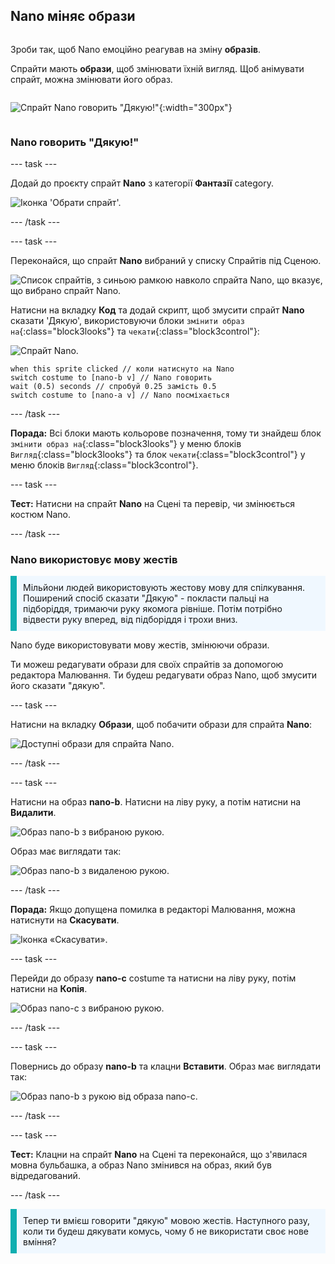 ## Nano міняє образи

<div style="display: flex; flex-wrap: wrap">
<div style="flex-basis: 200px; flex-grow: 1; margin-right: 15px;">

Зроби так, щоб Nano емоційно реагував на зміну **образів**.

Спрайти мають **образи**, щоб змінювати їхній вигляд. Щоб анімувати спрайт, можна змінювати його образ.

</div>
<div>

![Спрайт Nano говорить "Дякую!"](images/nano-step-2.png){:width="300px"}

</div>
</div>

### Nano говорить "Дякую!"

--- task ---

Додай до проєкту спрайт **Nano** з категорії **Фантазії** category.

![Іконка 'Обрати спрайт'.](images/choose-sprite-menu.png)

--- /task ---

--- task ---

Переконайся, що спрайт **Nano** вибраний у списку Спрайтів під Сценою.

![Список спрайтів, з синьою рамкою навколо спрайта Nano, що вказує, що вибрано спрайт Nano.](images/nano-selected.png)


Натисни на вкладку **Код** та додай скрипт, щоб змусити спрайт **Nano** сказати 'Дякую', використовуючи блоки `змінити образ на`{:class="block3looks"} та `чекати`{:class="block3control"}:

![Спрайт Nano.](images/nano-sprite.png)

```blocks3
when this sprite clicked // коли натиснуто на Nano
switch costume to [nano-b v] // Nano говорить
wait (0.5) seconds // спробуй 0.25 замість 0.5
switch costume to [nano-a v] // Nano посміхається
```
--- /task ---

**Порада:** Всі блоки мають кольорове позначення, тому ти знайдеш блок `змінити образ на`{:class="block3looks"} у меню блоків `Вигляд`{:class="block3looks"} та блок `чекати`{:class="block3control"} у меню блоків `Вигляд`{:class="block3control"}.

--- task ---

**Тест:** Натисни на спрайт **Nano** на Сцені та перевір, чи змінюється костюм Nano.

--- /task ---

### Nano використовує мову жестів

<p style="border-left: solid; border-width:10px; border-color: #0faeb0; background-color: aliceblue; padding: 10px;">Мільйони людей використовують жестову мову для спілкування. Поширений спосіб сказати "Дякую" - покласти пальці на підборіддя, тримаючи руку якомога рівніше. Потім потрібно відвести руку вперед, від підборіддя і трохи вниз. 
</p>

<!--- Add a video of someone signing --->

Nano буде використовувати мову жестів, змінюючи образи.

Ти можеш редагувати образи для своїх спрайтів за допомогою редактора Малювання. Ти будеш редагувати образ Nano, щоб змусити його сказати "дякую".

--- task ---

Натисни на вкладку **Образи**, щоб побачити образи для спрайта **Nano**:

![Доступні образи для спрайта Nano.](images/nano-costumes.png)

--- /task ---

--- task ---

Натисни на образ **nano-b**. Натисни на ліву руку, а потім натисни на **Видалити**.

![Образ nano-b з вибраною рукою.](images/nano-arm-selected.png)

Образ має виглядати так:

![Образ nano-b з видаленою рукою.](images/nano-arm-deleted.png)

--- /task ---

**Порада:** Якщо допущена помилка в редакторі Малювання, можна натиснути на **Скасувати**.

![Іконка «Скасувати».](images/nano-undo.png)

--- task ---

Перейди до образу **nano-c** costume та натисни на ліву руку, потім натисни на **Копія**.

![Образ nano-c з вибраною рукою.](images/nano-c-arm-selected.png)

--- /task ---

--- task ---

Повернись до образу **nano-b** та клацни **Вставити**. Образ має виглядати так:

![Образ nano-b з рукою від образа nano-c.](images/nano-b-new-arm.png)

--- /task ---

--- task ---

**Тест:** Клацни на спрайт **Nano** на Сцені та переконайся, що з'явилася мовна бульбашка, а образ Nano змінився на образ, який був відредагований.

--- /task ---

<p style="border-left: solid; border-width:10px; border-color: #0faeb0; background-color: aliceblue; padding: 10px;">Тепер ти вмієш говорити "дякую" мовою жестів. Наступного разу, коли ти будеш дякувати комусь, чому б не використати своє нове вміння?
</p>

